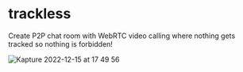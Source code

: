 # trackless
Create P2P chat room with WebRTC video calling where nothing gets tracked so nothing is forbidden!


![Kapture 2022-12-15 at 17 49 56](https://user-images.githubusercontent.com/9514663/207906661-95addfce-f7c6-42cc-b986-9c09b431c1bd.gif)
